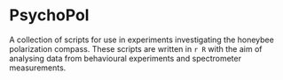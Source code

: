 # PsychoPol
A collection of scripts for use in experiments investigating the honeybee polarization compass. These scripts are written in ```r R``` with the aim of analysing data from behavioural experiments and spectrometer measurements.
